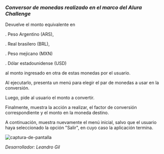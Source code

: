 <h3><em> Conversor de monedas realizado en el marco del Alura Challenge </em></h3>
<p>Devuelve el monto equivalente en </p>
<p>  . Peso Argentino (ARS), </p>
<p>  . Real brasilero (BRL), </p>
<p>  . Peso mejicano (MXN)</p>
<p>  . Dólar estadounidense (USD) </p>
<p>al monto ingresado en otra de estas monedas por el usuario.</p>
<p>Al ejecutarlo, presenta un menú para elegir el par de monedas a usar en la conversión.</p>
<p>Luego, pide al usuario el monto a convertir.</p>
<p>Finalmente, muestra la acción a realizar, el factor de conversión correspondiente y el monto en la moneda destino.</p>
<p>A continuación, muestra nuevamente el menú inicial, salvo que el usuario haya seleccionado la opción "Salir", en cuyo caso la aplicación termina.</p>

![captura-de-pantalla](https://github.com/leagil/alura-one-challenge-conversormonedas/assets/134658283/4cf6f523-752e-4f85-a272-2ddfd3ddfd7b)


<em><p>Desarrollador:  Leandro Gil</p></em>
